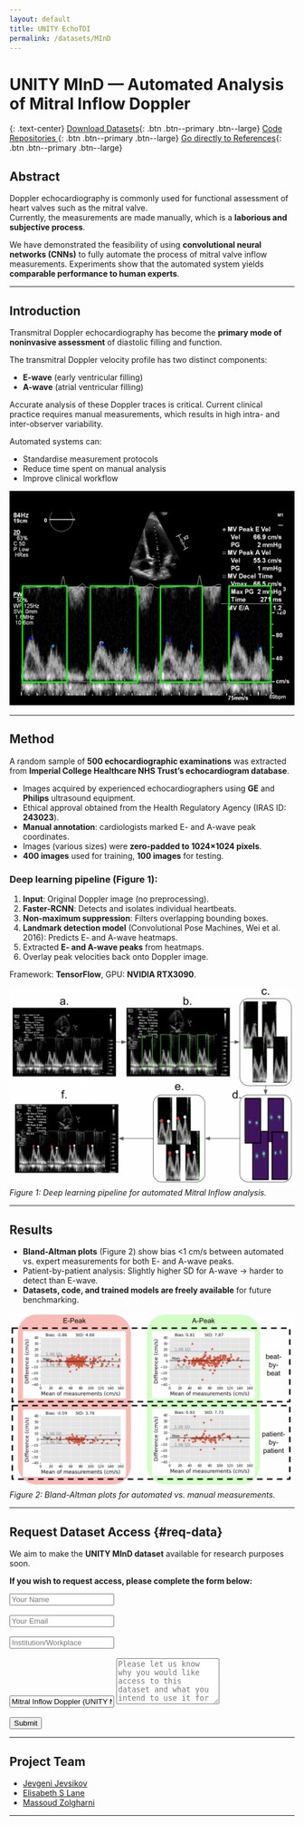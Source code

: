 ```yaml
---
layout: default
title: UNITY EchoTDI
permalink: /datasets/MInD
---
```


<link rel="stylesheet" href="{{ '/assets/css/datasets.css' | relative_url }}">

<div class="page-wrap" markdown="1">


# UNITY MInD — Automated Analysis of Mitral Inflow Doppler

{: .text-center}
[Download Datasets](#req-data){: .btn .btn--primary .btn--large}
[Code Repositories ](#code-repo){: .btn .btn--primary .btn--large}
[Go directly to References](#reference){: .btn .btn--primary .btn--large}


## Abstract

Doppler echocardiography is commonly used for functional assessment of heart valves such as the mitral valve.  
Currently, the measurements are made manually, which is a **laborious and subjective process**.  

We have demonstrated the feasibility of using **convolutional neural networks (CNNs)** to fully automate the process of mitral valve inflow measurements. Experiments show that the automated system yields **comparable performance to human experts**.

---

## Introduction

Transmitral Doppler echocardiography has become the **primary mode of noninvasive assessment** of diastolic filling and function.  

The transmitral Doppler velocity profile has two distinct components:  
- **E-wave** (early ventricular filling)  
- **A-wave** (atrial ventricular filling)  

Accurate analysis of these Doppler traces is critical. Current clinical practice requires manual measurements, which results in high intra- and inter-observer variability.  

Automated systems can:  
- Standardise measurement protocols  
- Reduce time spent on manual analysis  
- Improve clinical workflow  

![Mitral inflow example](/assets/images/datasets/MInD/dataset_sample2.png)

---

## Method

A random sample of **500 echocardiographic examinations** was extracted from **Imperial College Healthcare NHS Trust’s echocardiogram database**.  

- Images acquired by experienced echocardiographers using **GE** and **Philips** ultrasound equipment.  
- Ethical approval obtained from the Health Regulatory Agency (IRAS ID: **243023**).  
- **Manual annotation**: cardiologists marked E- and A-wave peak coordinates.  
- Images (various sizes) were **zero-padded to 1024×1024 pixels**.  
- **400 images** used for training, **100 images** for testing.  

### Deep learning pipeline (Figure 1):
1. **Input**: Original Doppler image (no preprocessing).  
2. **Faster-RCNN**: Detects and isolates individual heartbeats.  
3. **Non-maximum suppression**: Filters overlapping bounding boxes.  
4. **Landmark detection model** (Convolutional Pose Machines, Wei et al. 2016): Predicts E- and A-wave heatmaps.  
5. Extracted **E- and A-wave peaks** from heatmaps.  
6. Overlay peak velocities back onto Doppler image.  

Framework: **TensorFlow**, GPU: **NVIDIA RTX3090**.  

![Pipeline](/assets/images/datasets/MInD/Pipeline_new.png)  
*Figure 1: Deep learning pipeline for automated Mitral Inflow analysis.*

---

## Results

- **Bland-Altman plots** (Figure 2) show bias <1 cm/s between automated vs. expert measurements for both E- and A-wave peaks.  
- Patient-by-patient analysis: Slightly higher SD for A-wave → harder to detect than E-wave.  
- **Datasets, code, and trained models are freely available** for future benchmarking.  

![Results](/assets/images/datasets/MInD/BAplots.png)  
*Figure 2: Bland-Altman plots for automated vs. manual measurements.*

---

## Request Dataset Access {#req-data}

We aim to make the **UNITY MInD dataset** available for research purposes soon.  

**If you wish to request access, please complete the form below:**  

<form action="https://formspree.io/f/xvojdbaa" method="POST">
  <input type="text" name="name" placeholder="Your Name" required><br><br>
  <input type="email" name="email" placeholder="Your Email" required><br><br>
  <input type="text" name="institution" placeholder="Institution/Workplace" required><br><br>
  <input type="text" name="dataset" value="Mitral Inflow Doppler (UNITY MInD)" readonly>
  <textarea name="message" rows="5" placeholder="Please let us know why you would like access to this dataset and what you intend to use it for" required></textarea><br><br>
  <button type="submit" class="btn btn--primary btn--large">Submit</button>


</form>


---

## Project Team

- [Jevgeni Jevsikov](https://twitter.com/intsav_?lang=en-gb)  
- [Elisabeth S Lane](https://elisabethlane.github.io/)  
- [Massoud Zolgharni](https://www.uwl.ac.uk/staff/massoud-zolgharni)  

---
